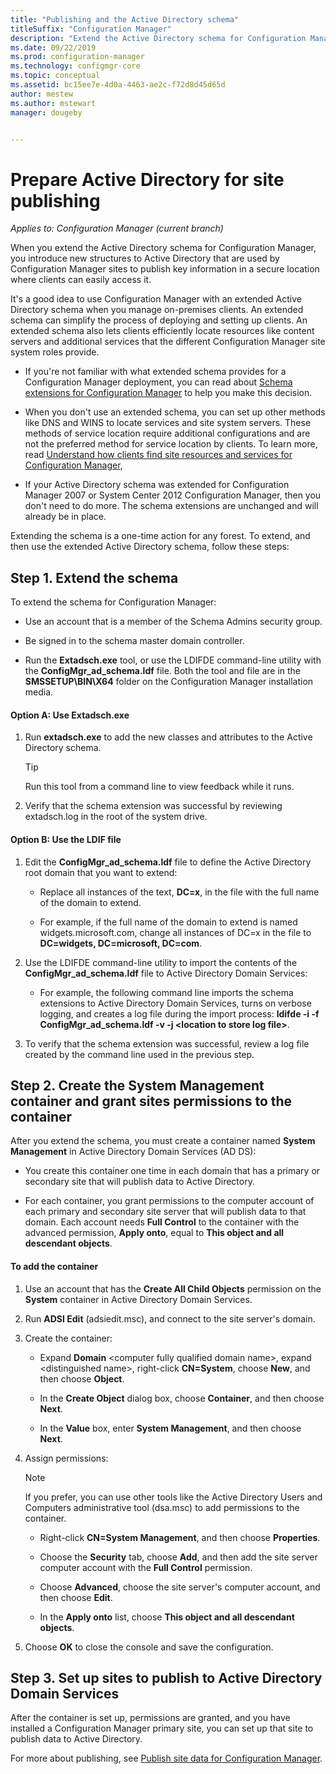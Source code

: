 ```yaml
---
title: "Publishing and the Active Directory schema"
titleSuffix: "Configuration Manager"
description: "Extend the Active Directory schema for Configuration Manager to simplify the process of deploying and configuring clients."
ms.date: 09/22/2019
ms.prod: configuration-manager
ms.technology: configmgr-core
ms.topic: conceptual
ms.assetid: bc15ee7e-4d0a-4463-ae2c-f72d8d45d65d
author: mestew
ms.author: mstewart
manager: dougeby


---
```

# Prepare Active Directory for site publishing

*Applies to: Configuration Manager (current branch)*

When you extend the Active Directory schema for Configuration Manager, you introduce new structures to Active Directory that are used by Configuration Manager sites to publish key information in a secure location where clients can easily access it.  

It's a good idea to use Configuration Manager with an extended Active Directory schema when you manage on-premises clients. An extended schema can simplify the process of deploying and setting up clients. An extended schema also lets clients efficiently locate resources like content servers and additional services that the different Configuration Manager site system roles provide.  

-   If you're not familiar with what extended schema provides for a Configuration Manager deployment, you can read about [Schema extensions for Configuration Manager](../../../core/plan-design/network/schema-extensions.md) to help you make this decision.  

-   When you don't use an extended schema, you can set up other methods like DNS and WINS to locate services and site system servers. These methods of service location require additional configurations and are not the preferred method for service location by clients. To learn more, read [Understand how clients find site resources and services for Configuration Manager](../../../core/plan-design/hierarchy/understand-how-clients-find-site-resources-and-services.md),  

-   If your Active Directory schema was extended for Configuration Manager 2007 or System Center 2012 Configuration Manager, then you don't need to do more. The schema extensions are unchanged and will already be in place.  

Extending the schema is a one-time action for any forest. To extend, and then use the extended Active Directory schema, follow these steps:  

## Step 1. Extend the schema  
To extend the schema for Configuration Manager:  

-   Use an account that is a member of the Schema Admins security group.  

-   Be signed in to the schema master domain controller.  

-   Run the **Extadsch.exe** tool, or use the LDIFDE command-line utility with the **ConfigMgr_ad_schema.ldf** file. Both the tool and file are in the **SMSSETUP\BIN\X64** folder on the Configuration Manager installation media.  

#### Option A: Use Extadsch.exe  

1.  Run **extadsch.exe** to add the new classes and attributes to the Active Directory schema.  

    > [!TIP]  
    >  Run this tool from a command line to view feedback while it runs.  

2.  Verify that the schema extension was successful by reviewing extadsch.log in the root of the system drive.  

#### Option B: Use the LDIF file  

1.  Edit the **ConfigMgr_ad_schema.ldf** file to define the Active Directory root domain that you want to extend:  

    -   Replace all instances of the text, **DC=x**, in the file with the full name of the domain to extend.  

    -   For example, if the full name of the domain to extend is named widgets.microsoft.com, change all instances of DC=x in the file to **DC=widgets, DC=microsoft, DC=com**.  

2.  Use the LDIFDE command-line utility to import the contents of the **ConfigMgr_ad_schema.ldf** file to Active Directory Domain Services:  

    -   For example, the following command line imports the schema extensions to Active Directory Domain Services, turns on verbose logging, and creates a log file during the import process: **ldifde -i -f ConfigMgr_ad_schema.ldf -v -j &lt;location to store log file\>**.  

3.  To verify that the schema extension was successful, review a log file created by the command line used in the previous step.  

## Step 2.  Create the System Management container and grant sites permissions to the container  
 After you extend the schema, you must create a container named **System Management** in Active Directory Domain Services (AD DS):  

-   You create this container one time in each domain that has a primary or secondary site that will publish data to Active Directory.  

-   For each container, you grant permissions to the computer account of each primary and secondary site server that will publish data to that domain. Each account needs **Full Control** to the container with the advanced permission, **Apply onto**, equal to **This object and all descendant objects**.  

#### To add the container  

1.  Use an account that has the **Create All Child Objects** permission on the **System** container in Active Directory Domain Services.  

2.  Run **ADSI Edit** (adsiedit.msc), and connect to the site server's domain.  

3.  Create the container:  

    -   Expand **Domain** &lt;computer fully qualified domain name\>, expand &lt;distinguished name\>, right-click **CN=System**, choose **New**, and then choose **Object**.  

    -   In the **Create Object** dialog box, choose **Container**, and then choose **Next**.  

    -   In the **Value** box, enter **System Management**, and then choose **Next**.  

4.  Assign permissions:  

    > [!NOTE]  
    >  If you prefer, you can use other tools like the Active Directory Users and Computers administrative tool (dsa.msc) to add permissions to the container.  

    -   Right-click **CN=System Management**, and then choose **Properties**.  

    -   Choose the **Security** tab, choose **Add**, and then add the site server computer account with the **Full Control** permission.  

    -   Choose **Advanced**, choose the site server's computer account, and then choose **Edit**.  

    -   In the **Apply onto** list, choose **This object and all descendant objects**.  

5.  Choose **OK** to close the console and save the configuration.  

## Step 3. Set up sites to publish to Active Directory Domain Services  
 After the container is set up, permissions are granted, and you have installed a Configuration Manager primary site, you can set up that site to publish data to Active Directory.  

 For more about publishing, see [Publish site data for Configuration Manager](../../../core/servers/deploy/configure/publish-site-data.md).  
